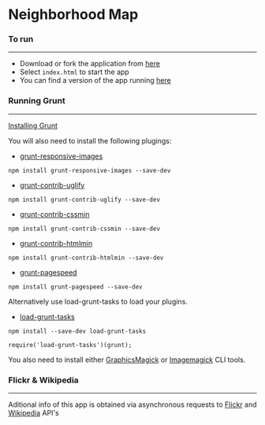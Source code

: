 # Neighborhood Map

### To run
---------------------------
- Download or fork the application from [here](https://github.com/AaronJuarez/neighborhood-map)
- Select ```index.html``` to start the app
- You can find a version of the app running [here](http://aaronjuarez.github.io/neighborhood-map/)

### Running Grunt
----------------------------
[Installing Grunt](http://gruntjs.com/getting-started)

You will also need to install the following plugings:
- [grunt-responsive-images](https://github.com/andismith/grunt-responsive-images)

```npm install grunt-responsive-images --save-dev```

- [grunt-contrib-uglify](https://github.com/gruntjs/grunt-contrib-uglify)

```npm install grunt-contrib-uglify --save-dev```

- [grunt-contrib-cssmin](https://github.com/gruntjs/grunt-contrib-cssmin)

```npm install grunt-contrib-cssmin --save-dev```

- [grunt-contrib-htmlmin](https://github.com/gruntjs/grunt-contrib-htmlmin)

```npm install grunt-contrib-htmlmin --save-dev```

- [grunt-pagespeed](https://www.npmjs.com/package/grunt-pagespeed)

```npm install grunt-pagespeed --save-dev```

Alternatively use load-grunt-tasks to load your plugins.

- [load-grunt-tasks](https://github.com/sindresorhus/load-grunt-tasks)

```npm install --save-dev load-grunt-tasks```

```
require('load-grunt-tasks')(grunt);
```

You also need to install either [GraphicsMagick](https://sourceforge.net/projects/graphicsmagick/files/graphicsmagick/) or [Imagemagick](http://www.imagemagick.org/script/binary-releases.php) CLI tools.

### Flickr & Wikipedia
---------------------------------------
Aditional info of this app is obtained via asynchronous requests to [Flickr](https://www.flickr.com/) and [Wikipedia](https://www.wikipedia.org/) API's
